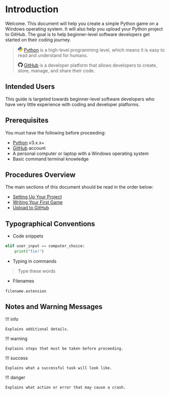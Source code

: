 # Introduction

Welcome. This document will help you create a simple Python game on a Windows operating system. It will also help you upload your Python project to GitHub. The goal is to help beginner-level software developers get started on their coding journey.

> ![PythonIcon](./assets/python_icon_small.png) [Python](https://www.python.org/) is a high-level programming level, which means it is easy to read and understand for humans.
>
> ![GitHubIcon](./assets/github_icon_small.png) [GitHub](https://github.com/) is a developer platform that allows developers to create, store, manage, and share their code.

## Intended Users

This guide is targeted towards beginner-level software developers who have very little experience with coding and developer platforms.

## Prerequisites

You must have the following before proceeding:

-   [Python](https://www.python.org/downloads/) v3.x.x+
-   [GitHub](https://github.com/) account
-   A personal computer or laptop with a Windows operating system
-   Basic command terminal knowledge

## Procedures Overview

The main sections of this document should be read in the order below:

-   [Setting Up Your Project](./Setting%20Up%20Your%20Project.md)
-   [Writing Your First Game](./Writing%20Your%20First%20Game.md)
-   [Upload to GitHub](Upload%20to%20GitHub.md)

## Typographical Conventions

-   Code snippets

```py
elif user_input == computer_choice:
    print("Tie!")
```

-   Typing in commands

> Type these words

-   Filenames

`filename.extension`

## Notes and Warning Messages

!!! info

    Explains additional details.

!!! warning

    Explains steps that must be taken before proceeding.

!!! success

    Explains what a successful task will look like.

!!! danger

    Explains what action or error that may cause a crash.
